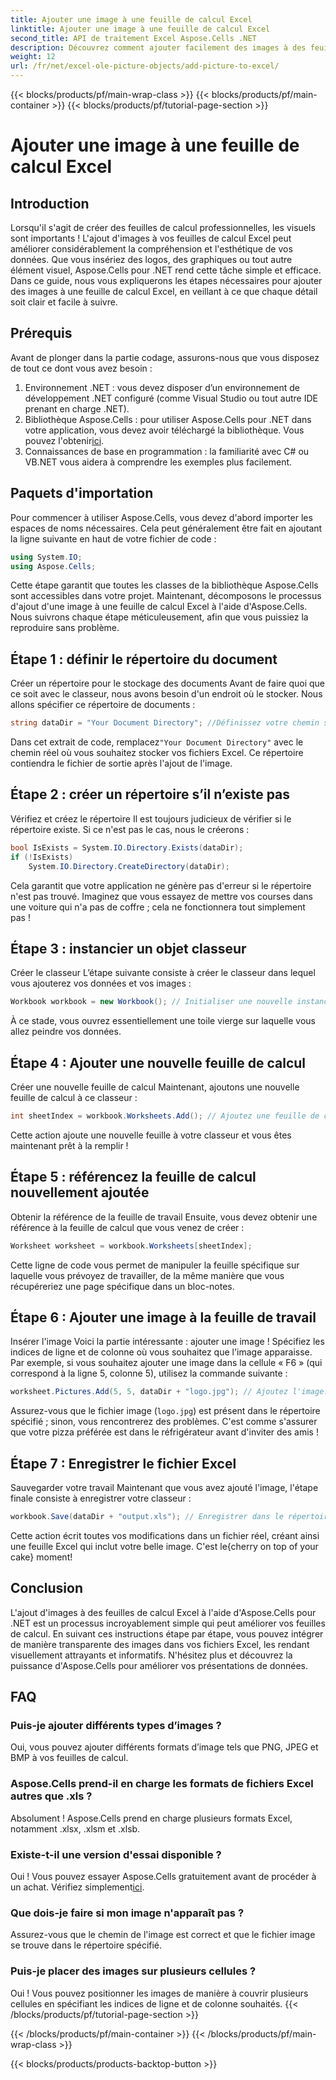 ```yaml
---
title: Ajouter une image à une feuille de calcul Excel
linktitle: Ajouter une image à une feuille de calcul Excel
second_title: API de traitement Excel Aspose.Cells .NET
description: Découvrez comment ajouter facilement des images à des feuilles de calcul Excel avec Aspose.Cells pour .NET dans ce guide complet étape par étape. Améliorez vos feuilles de calcul.
weight: 12
url: /fr/net/excel-ole-picture-objects/add-picture-to-excel/
---
```


{{< blocks/products/pf/main-wrap-class >}}
{{< blocks/products/pf/main-container >}}
{{< blocks/products/pf/tutorial-page-section >}}

# Ajouter une image à une feuille de calcul Excel

## Introduction
Lorsqu'il s'agit de créer des feuilles de calcul professionnelles, les visuels sont importants ! L'ajout d'images à vos feuilles de calcul Excel peut améliorer considérablement la compréhension et l'esthétique de vos données. Que vous insériez des logos, des graphiques ou tout autre élément visuel, Aspose.Cells pour .NET rend cette tâche simple et efficace. Dans ce guide, nous vous expliquerons les étapes nécessaires pour ajouter des images à une feuille de calcul Excel, en veillant à ce que chaque détail soit clair et facile à suivre.
## Prérequis
Avant de plonger dans la partie codage, assurons-nous que vous disposez de tout ce dont vous avez besoin :
1. Environnement .NET : vous devez disposer d’un environnement de développement .NET configuré (comme Visual Studio ou tout autre IDE prenant en charge .NET).
2.  Bibliothèque Aspose.Cells : pour utiliser Aspose.Cells pour .NET dans votre application, vous devez avoir téléchargé la bibliothèque. Vous pouvez l'obtenir[ici](https://releases.aspose.com/cells/net/).
3. Connaissances de base en programmation : la familiarité avec C# ou VB.NET vous aidera à comprendre les exemples plus facilement.
## Paquets d'importation
Pour commencer à utiliser Aspose.Cells, vous devez d'abord importer les espaces de noms nécessaires. Cela peut généralement être fait en ajoutant la ligne suivante en haut de votre fichier de code :
```csharp
using System.IO;
using Aspose.Cells;
```
Cette étape garantit que toutes les classes de la bibliothèque Aspose.Cells sont accessibles dans votre projet.
Maintenant, décomposons le processus d'ajout d'une image à une feuille de calcul Excel à l'aide d'Aspose.Cells. Nous suivrons chaque étape méticuleusement, afin que vous puissiez la reproduire sans problème.
## Étape 1 : définir le répertoire du document
Créer un répertoire pour le stockage des documents
Avant de faire quoi que ce soit avec le classeur, nous avons besoin d'un endroit où le stocker. Nous allons spécifier ce répertoire de documents :
```csharp
string dataDir = "Your Document Directory"; //Définissez votre chemin souhaité.
```
 Dans cet extrait de code, remplacez`"Your Document Directory"` avec le chemin réel où vous souhaitez stocker vos fichiers Excel. Ce répertoire contiendra le fichier de sortie après l'ajout de l'image.
## Étape 2 : créer un répertoire s’il n’existe pas
Vérifiez et créez le répertoire
Il est toujours judicieux de vérifier si le répertoire existe. Si ce n'est pas le cas, nous le créerons :
```csharp
bool IsExists = System.IO.Directory.Exists(dataDir);
if (!IsExists)
    System.IO.Directory.CreateDirectory(dataDir);
```
Cela garantit que votre application ne génère pas d'erreur si le répertoire n'est pas trouvé. Imaginez que vous essayez de mettre vos courses dans une voiture qui n'a pas de coffre ; cela ne fonctionnera tout simplement pas !
## Étape 3 : instancier un objet classeur
Créer le classeur
L’étape suivante consiste à créer le classeur dans lequel vous ajouterez vos données et vos images :
```csharp
Workbook workbook = new Workbook(); // Initialiser une nouvelle instance de classeur.
```
À ce stade, vous ouvrez essentiellement une toile vierge sur laquelle vous allez peindre vos données.
## Étape 4 : Ajouter une nouvelle feuille de calcul
Créer une nouvelle feuille de calcul
Maintenant, ajoutons une nouvelle feuille de calcul à ce classeur :
```csharp
int sheetIndex = workbook.Worksheets.Add(); // Ajoutez une feuille de calcul et obtenez son index.
```
Cette action ajoute une nouvelle feuille à votre classeur et vous êtes maintenant prêt à la remplir !
## Étape 5 : référencez la feuille de calcul nouvellement ajoutée
Obtenir la référence de la feuille de travail
Ensuite, vous devez obtenir une référence à la feuille de calcul que vous venez de créer :
```csharp
Worksheet worksheet = workbook.Worksheets[sheetIndex];
```
Cette ligne de code vous permet de manipuler la feuille spécifique sur laquelle vous prévoyez de travailler, de la même manière que vous récupéreriez une page spécifique dans un bloc-notes.
## Étape 6 : Ajouter une image à la feuille de travail
Insérer l'image
Voici la partie intéressante : ajouter une image ! Spécifiez les indices de ligne et de colonne où vous souhaitez que l'image apparaisse. Par exemple, si vous souhaitez ajouter une image dans la cellule « F6 » (qui correspond à la ligne 5, colonne 5), utilisez la commande suivante :
```csharp
worksheet.Pictures.Add(5, 5, dataDir + "logo.jpg"); // Ajoutez l'image.
```
Assurez-vous que le fichier image (`logo.jpg`) est présent dans le répertoire spécifié ; sinon, vous rencontrerez des problèmes. C'est comme s'assurer que votre pizza préférée est dans le réfrigérateur avant d'inviter des amis !
## Étape 7 : Enregistrer le fichier Excel
Sauvegarder votre travail
Maintenant que vous avez ajouté l'image, l'étape finale consiste à enregistrer votre classeur :
```csharp
workbook.Save(dataDir + "output.xls"); // Enregistrer dans le répertoire spécifié.
```
 Cette action écrit toutes vos modifications dans un fichier réel, créant ainsi une feuille Excel qui inclut votre belle image. C'est le{cherry on top of your cake} moment!
## Conclusion
L'ajout d'images à des feuilles de calcul Excel à l'aide d'Aspose.Cells pour .NET est un processus incroyablement simple qui peut améliorer vos feuilles de calcul. En suivant ces instructions étape par étape, vous pouvez intégrer de manière transparente des images dans vos fichiers Excel, les rendant visuellement attrayants et informatifs. N'hésitez plus et découvrez la puissance d'Aspose.Cells pour améliorer vos présentations de données.
## FAQ
### Puis-je ajouter différents types d’images ?
Oui, vous pouvez ajouter différents formats d’image tels que PNG, JPEG et BMP à vos feuilles de calcul.
### Aspose.Cells prend-il en charge les formats de fichiers Excel autres que .xls ?
Absolument ! Aspose.Cells prend en charge plusieurs formats Excel, notamment .xlsx, .xlsm et .xlsb.
### Existe-t-il une version d'essai disponible ?
Oui ! Vous pouvez essayer Aspose.Cells gratuitement avant de procéder à un achat. Vérifiez simplement[ici](https://releases.aspose.com/).
### Que dois-je faire si mon image n'apparaît pas ?
Assurez-vous que le chemin de l'image est correct et que le fichier image se trouve dans le répertoire spécifié.
### Puis-je placer des images sur plusieurs cellules ?
Oui ! Vous pouvez positionner les images de manière à couvrir plusieurs cellules en spécifiant les indices de ligne et de colonne souhaités.
{{< /blocks/products/pf/tutorial-page-section >}}

{{< /blocks/products/pf/main-container >}}
{{< /blocks/products/pf/main-wrap-class >}}

{{< blocks/products/products-backtop-button >}}
